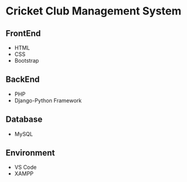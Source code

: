 # Cricket Club Management System

## FrontEnd 
* HTML
* CSS
* Bootstrap

## BackEnd
* PHP
* Django-Python Framework

## Database 
* MySQL

## Environment 
* VS Code
* XAMPP
